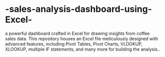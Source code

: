 # -sales-analysis-dashboard-using-Excel-
a powerful dashboard crafted in Excel for drawing insights  from coffee sales data. This repository houses an Excel file meticulously designed with advanced features, including Pivot Tables, Pivot Charts, VLOOKUP, XLOOKUP, multiple IF statements, and many more for building the analysis.. 
